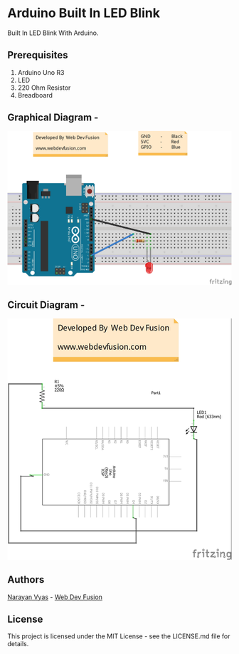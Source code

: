# Arduino Built In LED Blink
Built In LED Blink With Arduino.

## Prerequisites
1. Arduino Uno R3
2. LED
3. 220 Ohm Resistor
4. Breadboard

## Graphical Diagram -
![Graphical Diagram](https://github.com/narayanvyas/IoT-Workshop/blob/master/Arduino/LED_Blink/Graphical%20Diagram.jpeg)

## Circuit Diagram -
![Circuit Diagram](https://github.com/narayanvyas/IoT-Workshop/blob/master/Arduino/LED_Blink/Circuit%20Diagram.jpeg)

## Authors
[Narayan Vyas](https://www.narayanvyas.org) - [Web Dev Fusion](https://www.webdevfusion.com)

## License
This project is licensed under the MIT License - see the LICENSE.md file for details.